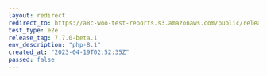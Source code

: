 ```yaml
---
layout: redirect
redirect_to: https://a8c-woo-test-reports.s3.amazonaws.com/public/release/7.7.0-beta.1/php-8.1/e2e/index.html
test_type: e2e
release_tag: 7.7.0-beta.1
env_description: "php-8.1"
created_at: "2023-04-19T02:52:35Z"
passed: false
---
```


